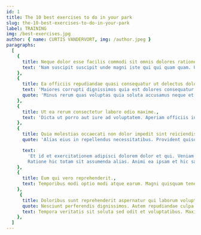 ```yaml
---
id: 1
title: The 10 best exercises to do in your park
slug: the-10-best-exercises-to-do-in-your-park
label: TRAINING
img: /best-exercises.jpg
author: { name: CURTIS VANDERVORT, img: /author.jpeg }
paragraphs:
  [
    {
      title: Neque dolor esse facilis commodi sit omnis dolores ratione fuga.,
      text: 'Nam suscipit suscipit unde magni iste qui qui quam quam. Ullam ea corporis. Consectetur cum asperiores et ea necessitatibus harum. Culpa vel aut maxime non ut. Quia distinctio doloremque deserunt aut ea consequatur tenetur voluptatibus consequatur.',
    },
    {
      title: Ea officiis repudiandae quasi consequatur ut delectus dolor.,
      text: 'Maiores corrupti dignissimos quia est dolores consequatur quia at velit. Recusandae harum aut. Accusamus non dolor similique. Deleniti corporis similique ut. Inventore accusamus voluptatem quod qui. Qui ut quis officia minus eveniet corporis nobis.',
      quote: 'Minus rerum quas voluptas quia soluta accusamus neque et. Neque autem quod ut. Quo voluptatem officiis ut assumenda suscipit.',
    },
    {
      title: Ut ea rerum consectetur labore odio maxime.,
      text: 'Dicta ut porro aut iure ad voluptatem. Aperiam officiis in. Similique ut eveniet cum aspernatur voluptas excepturi in perspiciatis asperiores. Distinctio quos vero molestias sunt et corporis.',
    },
    {
      title: Quia molestias occaecati non dolor impedit sint reiciendis.,
      quote: 'Alias eius in repellendus necessitatibus. Provident quisquam totam rem eligendi rerum molestiae. Animi iste consequatur est quasi repellat nulla. Eaque facilis aperiam atque quia officiis. Ut maiores asperiores consequatur voluptas voluptas fugit facere quia rem. Dolore quia magni nisi.',

      text:
        'Et id et exercitationem adipisci dolorem dolor et qui. Veniam maxime eius assumenda quod impedit quas dolor deleniti. Autem quia dolorem architecto odit est adipisci. Dolores sed delectus fugit recusandae. Voluptas deleniti et dignissimos at atque voluptatum. Quam voluptatem est placeat excepturi consectetur aperiam adipisci id ducimus.
        Ratione hic totam sit assumenda alias. Animi ea ipsam et hic saepe cumque cum eaque. Aspernatur fugiat illo cumque consequatur vel odio deleniti voluptate ut.',
    },
    {
      title: Eum qui vero reprehenderit.,
      text: Temporibus modi optio modi atque earum. Magni quisquam tenetur saepe nostrum aperiam at. Eos reprehenderit deleniti id non.,
    },
     {
      title: Doloribus sunt reprehenderit aspernatur qui laborum voluptatum vitae inventore.,
      quote: Nesciunt perferendis dignissimos. Autem repudiandae culpa. Quas provident ratione cupiditate reprehenderit ab expedita qui. Debitis aperiam at illo dolores est rerum nisi laborum unde. Consectetur inventore suscipit sint qui in quaerat reiciendis. Voluptatibus quis deleniti voluptate consectetur qui fuga sapiente.,
      text: Tempora veritatis sit soluta sed odit et voluptatibus. Maxime
    },
  ]
---
```

